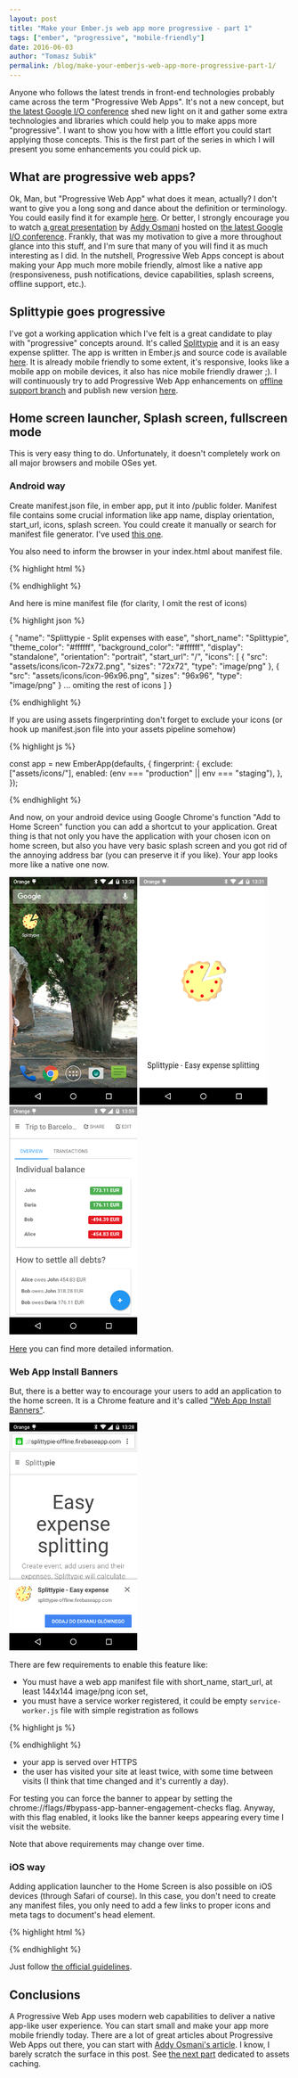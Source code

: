 ```yaml
---
layout: post
title: "Make your Ember.js web app more progressive - part 1"
tags: ["ember", "progressive", "mobile-friendly"]
date: 2016-06-03
author: "Tomasz Subik"
permalink: /blog/make-your-emberjs-web-app-more-progressive-part-1/
---
```


Anyone who follows the latest trends in front-end technologies probably came across the term
"Progressive Web Apps". It's not a new concept, but [the latest Google I/O conference][google-io-conference]
shed new light on it and gather some extra technologies and libraries which could help you to make apps more
"progressive". I want to show you how with a little effort you could start applying those concepts.
This is the first part of the series in which I will present you some enhancements you could pick up.

<!--more-->

## What are progressive web apps?

Ok, Man, but "Progressive Web App" what does it mean, actually? I don't want to give you a long song and dance about
the definition or terminology. You could easily find it for example [here][google-progressive-web-apps].
Or better, I strongly encourage you to watch [a great presentation][addy-osmani-presentation] by [Addy Osmani][addy-osmani]
hosted on [the latest Google I/O conference][google-io-conference]. Frankly, that was my motivation to give a more throughout
glance into this stuff, and I'm sure that many of you will find it as much interesting as I did.
In the nutshell, Progressive Web Apps concept is about making your App much more mobile friendly,
almost like a native app (responsiveness, push notifications, device capabilities, splash screens, offline support, etc.).

## Splittypie goes progressive

I've got a working application which I've felt is a great candidate to play with "progressive" concepts around.
It's called [Splittypie][splittypie] and it is an easy expense splitter. The app is written in
Ember.js and source code is available [here][splittypie-source]. It is already mobile friendly
to some extent, it's responsive, looks like a mobile app on mobile devices, it also has nice
mobile friendly drawer ;). I will continuously try to add Progressive Web App
enhancements on [offline support branch][offline-support-branch] and publish new version [here][splittypie-offline].

## Home screen launcher, Splash screen, fullscreen mode

This is very easy thing to do. Unfortunately, it doesn't completely work on all major browsers and mobile OSes yet.

### Android way

Create manifest.json file, in ember app, put it into /public folder. Manifest file contains
some crucial information like app name, display orientation, start_url, icons, splash screen.
You could create it manually or search for manifest file generator. I've used [this one][manifest-generator].

You also need to inform the browser in your index.html about manifest file.

{% highlight html %}

<link rel="manifest" href="manifest.json">

{% endhighlight %}

And here is mine manifest file (for clarity, I omit the rest of icons)

{% highlight json %}

{
  "name": "Splittypie - Split expenses with ease",
  "short_name": "Splittypie",
  "theme_color": "#ffffff",
  "background_color": "#ffffff",
  "display": "standalone",
  "orientation": "portrait",
  "start_url": "/",
  "icons": [
    {
      "src": "assets/icons/icon-72x72.png",
      "sizes": "72x72",
      "type": "image/png"
    },
    {
      "src": "assets/icons/icon-96x96.png",
      "sizes": "96x96",
      "type": "image/png"
    }
    ... omiting the rest of icons
  ]
}

{% endhighlight %}

If you are using assets fingerprinting don't forget to exclude your icons (or hook up manifest.json file
into your assets pipeline somehow)

{% highlight js %}

const app = new EmberApp(defaults, {
    fingerprint: {
        exclude: ["assets/icons/"],
        enabled: (env === "production" || env === "staging"),
    },
});

{% endhighlight %}

And now, on your android device using Google Chrome's function "Add to Home Screen" function you can
add a shortcut to your application. Great thing is that not only you have the application with your
chosen icon on home screen, but also you have very basic splash screen and you got rid of
the annoying address bar (you can preserve it if you like). Your app looks more like a native one now.

![android-splittypie-icon](/images/blog/android-splittypie-icon.png "Home Screen Icon")
![android-splash-screen](/images/blog/android-splash-screen.png "Android Splash Screen")
![android-splittypie-screen](/images/blog/android-splittypie-screen.png "Android Splittypie Screen")

[Here][google-homescreen-detailed] you can find more detailed information.

### Web App Install Banners

But, there is a better way to encourage your users to add an application to the home screen.
It is a Chrome feature and it's called ["Web App Install Banners"][web-app-install-banners].

<p class="text-center">
  <img src="/images/blog/android-web-install-banner.png" alt="Android Web Install Banner" />
</p>

There are few requirements to enable this feature like:

- You must have a web app manifest file with short_name, start_url, at least 144x144 image/png icon set,
- you must have a service worker registered, it could be empty <code class="inline">service-worker.js</code>
file with simple registration as follows

{% highlight js %}
<script>
  navigator.serviceWorker.register("service-worker.js", { scope: "./" })
    .then(function(res) {
      console.log("registered service worker");
    })
    .catch(function(error) {
      console.error("error... ");
      console.error(error);
    });
</script>
{% endhighlight %}

- your app is served over HTTPS
- the user has visited your site at least twice, with some time between visits (I think that time
changed and it's currently a day).

For testing you can force the banner to appear by setting the
chrome://flags/#bypass-app-banner-engagement-checks flag.
Anyway, with this flag enabled, it looks like the banner keeps appearing every time I visit the website.

Note that above requirements may change over time.

### iOS way

Adding application launcher to the Home Screen is also possible on iOS devices (through Safari of course).
In this case, you don't need to create any manifest files, you only need to add a few links to proper icons and
meta tags to document's head element.

{% highlight html %}

<link rel="apple-touch-icon" href="assets/icons/ios/icon-60x60.png">
<link rel="apple-touch-icon" sizes="76x76" href="assets/icons/ios/icon-76x76.png">
<link rel="apple-touch-icon" sizes="120x120" href="assets/icons/ios/icon-120x120.png">
<link rel="apple-touch-icon" sizes="152x152" href="assets/icons/ios/icon-152x152.png">

<!-- Unfortunately this doesn't work on iOS9 ugh, wtf apple? -->
<link rel="apple-touch-startup-image" href="assets/icons/ios/startup.png">

<meta name="apple-mobile-web-app-capable" content="yes">
<meta name="apple-mobile-web-app-status-bar-style" content="black">

{% endhighlight %}

Just follow [the official guidelines][ios-home-screen].

## Conclusions

A Progressive Web App uses modern web capabilities to deliver a native app-like user experience.
You can start small and make your app more mobile friendly today. There are a lot of great articles
about Progressive Web Apps out there, you can start with [Addy Osmani's article][addy-blog-post].
I know, I barely scratch the surface in this post. See [the next part][the-next-part] dedicated to assets caching.

[google-io-conference]: https://events.google.com/io2016
[google-progressive-web-apps]: https://developers.google.com/web/progressive-web-apps
[addy-osmani-presentation]: https://www.youtube.com/watch?v=srdKq0DckXQ
[addy-osmani]: https://addyosmani.com
[splittypie]: https://splittypie.com
[splittypie-source]: https://github.com/cowbell/splittypie
[offline-support-branch]: https://github.com/cowbell/splittypie/tree/offline-support
[splittypie-offline]: https://splittypie-offline.firebaseapp.com
[google-homescreen-detailed]: https://developer.chrome.com/multidevice/android/installtohomescreen
[manifest-generator]: https://app-manifest.firebaseapp.com
[web-app-install-banners]: https://developers.google.com/web/updates/2015/03/increasing-engagement-with-app-install-banners-in-chrome-for-android
[ios-home-screen]: https://developer.apple.com/library/ios/documentation/AppleApplications/Reference/SafariWebContent/ConfiguringWebApplications/ConfiguringWebApplications.html
[addy-blog-post]: https://addyosmani.com/blog/getting-started-with-progressive-web-apps
[the-next-part]: https://tsubik.com/blog/make-your-emberjs-web-app-more-progressive-part-2-offline-caching
